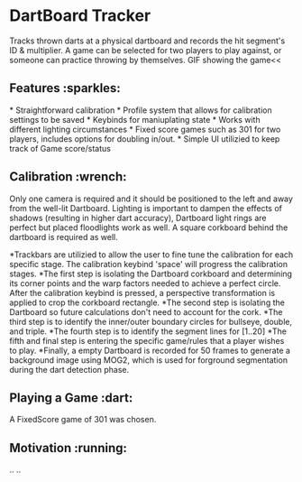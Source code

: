<h1>DartBoard Tracker</h1>
Tracks thrown darts at a physical dartboard and records the hit segment's ID & multiplier. A game can be selected for two players to play against, or someone can practice throwing by themselves.
GIF showing the game<<

<h2>Features :sparkles:</h2>
* Straightforward calibration
* Profile system that allows for calibration settings to be saved
* Keybinds for maniuplating state
* Works with different lighting circumstances
* Fixed score games such as 301 for two players, includes options for doubling in/out.
* Simple UI utilizied to keep track of Game score/status

<h2>Calibration :wrench:</h2>
Only one camera is required and it should be positioned to the left and away from the well-lit Dartboard. Lighting is important to dampen the effects of shadows (resulting in higher dart accuracy), Dartboard light rings are perfect but placed floodlights work as well. A square corkboard behind the dartboard is required as well.

*Trackbars are utilizied to allow the user to fine tune the calibration for each specific stage. The calibration keybind 'space' will progress the calibration stages.
*The first step is isolating the Dartboard corkboard and determining its corner points and the warp factors needed to achieve a perfect circle. After the calibration keybind is pressed, a perspective transformation is applied to crop the corkboard rectangle.
*The second step is isolating the Dartboard so future calculations don't need to account for the cork.
*The third step is to identify the inner/outer boundary circles for bullseye, double, and triple.
*The fourth step is to identify the segment lines for [1..20]
*The fifth and final step is entering the specific game/rules that a player wishes to play.
*Finally, a empty Dartboard is recorded for 50 frames to generate a background image using MOG2, which is used for forground segmentation during the dart detection phase.

<h2>Playing a Game :dart:</h2>
A FixedScore game of 301 was chosen.

<h2>Motivation :running:</h2>
..
..
